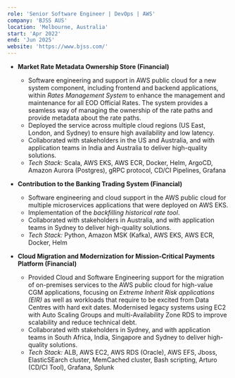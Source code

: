 ```yaml
---
role: 'Senior Software Engineer | DevOps | AWS'
company: 'BJSS AUS'
location: 'Melbourne, Australia'
start: 'Apr 2022'
end: 'Jun 2025'
website: 'https://www.bjss.com/'
---
```


- **Market Rate Metadata Ownership Store (Financial)​**

  - Software engineering and support in AWS public cloud for a new system component, including frontend and backend applications, within _Rates Management System_ to enhance the management and maintenance for all EOD Official Rates. The system provides a seamless way of managing the ownership of the rate paths and provide metadata about the rate paths.
  - Deployed the service across multiple cloud regions (US East, London, and Sydney) to ensure high availability and low latency.
  - Collaborated with stakeholders in the US and Australia, and with application teams in India and Australia to deliver high-quality solutions.
  - _Tech Stack:_ Scala, AWS EKS, AWS ECR, Docker, Helm, ArgoCD, Amazon Aurora (Postgres), gRPC protocol, CD/CI Pipelines, Grafana

- **Contribution to the Banking Trading System (Financial)​**

  - Software engineering and cloud support in the AWS public cloud for multiple microservices applications that were deployed on AWS EKS.
  - Implementation of the _backfilling historical rate tool_.
  - Collaborated with stakeholders in Australia, and with application teams in Sydney to deliver high-quality solutions.
  - _Tech Stack:_ Python, Amazon MSK (Kafka), AWS EKS, AWS ECR, Docker, Helm

- **Cloud Migration and Modernization for Mission-Critical Payments Platform (Financial)​**

  - Provided Cloud and Software Engineering support for the migration of on-premises services to the AWS public cloud for high-value CGM applications, focusing on _Extreme Inherit Risk applications (EIR)_ as well as workloads that require to be excited from Data Centres with hard exit dates. Modernised legacy systems using EC2 with Auto Scaling Groups and multi-Availability Zone RDS to improve scalability and reduce technical debt. ​
  - Collaborated with stakeholders in Sydney, and with application teams in South Africa, India, Singapore and Sydney to deliver high-quality solutions.
  - _Tech Stack:_ ALB, AWS EC2, AWS RDS (Oracle), AWS EFS, Jboss, ElasticSEarch cluster, MemCached cluster, Bash scripting, Arturo (CD/CI Tool), Grafana, Splunk
